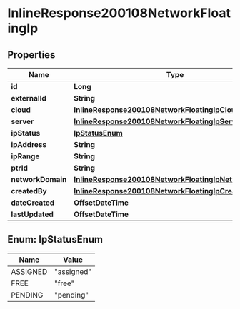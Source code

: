 

# InlineResponse200108NetworkFloatingIp

## Properties

Name | Type | Description | Notes
------------ | ------------- | ------------- | -------------
**id** | **Long** |  |  [optional]
**externalId** | **String** |  |  [optional]
**cloud** | [**InlineResponse200108NetworkFloatingIpCloud**](InlineResponse200108NetworkFloatingIpCloud.md) |  |  [optional]
**server** | [**InlineResponse200108NetworkFloatingIpServer**](InlineResponse200108NetworkFloatingIpServer.md) |  |  [optional]
**ipStatus** | [**IpStatusEnum**](#IpStatusEnum) |  |  [optional]
**ipAddress** | **String** | IP Address |  [optional]
**ipRange** | **String** |  |  [optional]
**ptrId** | **String** |  |  [optional]
**networkDomain** | [**InlineResponse200108NetworkFloatingIpNetworkDomain**](InlineResponse200108NetworkFloatingIpNetworkDomain.md) |  |  [optional]
**createdBy** | [**InlineResponse200108NetworkFloatingIpCreatedBy**](InlineResponse200108NetworkFloatingIpCreatedBy.md) |  |  [optional]
**dateCreated** | **OffsetDateTime** |  |  [optional]
**lastUpdated** | **OffsetDateTime** |  |  [optional]



## Enum: IpStatusEnum

Name | Value
---- | -----
ASSIGNED | &quot;assigned&quot;
FREE | &quot;free&quot;
PENDING | &quot;pending&quot;



